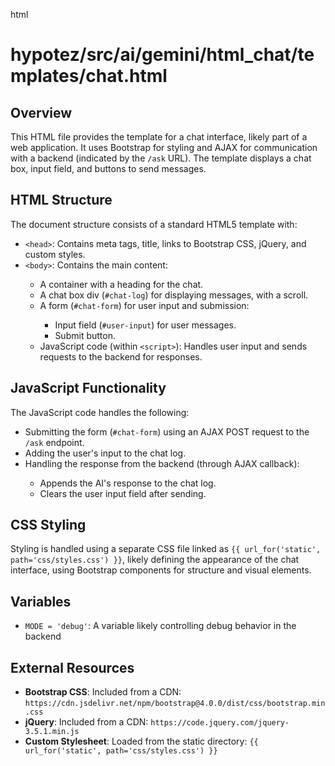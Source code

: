 html
<h1>hypotez/src/ai/gemini/html_chat/templates/chat.html</h1>

<h2>Overview</h2>
<p>This HTML file provides the template for a chat interface, likely part of a web application. It uses Bootstrap for styling and AJAX for communication with a backend (indicated by the <code>/ask</code> URL). The template displays a chat box, input field, and buttons to send messages.</p>

<h2>HTML Structure</h2>

<p>The document structure consists of a standard HTML5 template with:</p>

<ul>
  <li><code>&lt;head&gt;</code>: Contains meta tags, title, links to Bootstrap CSS, jQuery, and custom styles.</li>
  <li><code>&lt;body&gt;</code>: Contains the main content:</li>
    <ul>
      <li>A container with a heading for the chat.</li>
      <li>A chat box div (<code>#chat-log</code>) for displaying messages, with a scroll.</li>
      <li>A form (<code>#chat-form</code>) for user input and submission:</li>
          <ul>
            <li>Input field (<code>#user-input</code>) for user messages.</li>
            <li>Submit button.</li>
          </ul>
      <li>JavaScript code (within <code>&lt;script&gt;</code>): Handles user input and sends requests to the backend for responses.</li>
    </ul>
</ul>


<h2>JavaScript Functionality</h2>

<p>The JavaScript code handles the following:</p>
<ul>
  <li>Submitting the form (<code>#chat-form</code>) using an AJAX POST request to the <code>/ask</code> endpoint.</li>
  <li>Adding the user's input to the chat log.</li>
  <li>Handling the response from the backend (through AJAX callback):</li>
     <ul>
       <li>Appends the AI's response to the chat log.</li>
       <li>Clears the user input field after sending.</li>
     </ul>
</ul>

<h2>CSS Styling</h2>

<p>Styling is handled using a separate CSS file linked as <code>{{ url_for('static', path='css/styles.css') }}</code>, likely defining the appearance of the chat interface, using Bootstrap components for structure and visual elements.</p>



<h2>Variables</h2>

<ul>
    <li><code>MODE = 'debug'</code>:  A variable likely controlling debug behavior in the backend</li>
</ul>


<h2>External Resources</h2>

<ul>
    <li><b>Bootstrap CSS</b>: Included from a CDN: <code>https://cdn.jsdelivr.net/npm/bootstrap@4.0.0/dist/css/bootstrap.min.css</code></li>
    <li><b>jQuery</b>: Included from a CDN: <code>https://code.jquery.com/jquery-3.5.1.min.js</code></li>
    <li><b>Custom Stylesheet</b>: Loaded from the static directory: <code>{{ url_for('static', path='css/styles.css') }}</code></li>
</ul>